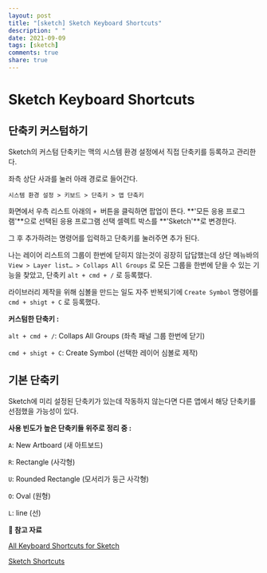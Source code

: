 ```yaml
---
layout: post
title: "[sketch] Sketch Keyboard Shortcuts"
description: " "
date: 2021-09-09
tags: [sketch]
comments: true
share: true
---
```


# Sketch Keyboard Shortcuts

## 단축키 커스텀하기

 Sketch의 커스텀 단축키는 맥의 시스템 환경 설정에서 직접 단축키를 등록하고 관리한다.

 좌측 상단 사과를 눌러 아래 경로로 들어간다.

```
시스템 환경 설정 > 키보드 > 단축키 > 앱 단축키
```

화면에서 우측 리스트 아래의 `+ `버튼을 클릭하면 팝업이 뜬다. **'모든 응용 프로그램'**으로 선택된 응용 프로그램 선택 셀렉트 박스를 **'Sketch'**로 변경한다.

그 후 추가하려는 명령어를 입력하고 단축키를 눌러주면 추가 된다.

 나는 레이어 리스트의 그룹이 한번에 닫히지 않는것이 굉장히 답답했는데 상단 메뉴바의 `View > Layer list… > Collaps All Groups` 로 모든 그룹을 한번에 닫을 수 있는 기능을 찾았고, 단축키 `alt + cmd + /` 로 등록했다.

라이브러리 제작을 위해 심볼을 만드는 일도 자주 반복되기에 `Create Symbol` 명령어를 `cmd + shigt + C` 로 등록했다.



**커스텀한 단축키 :** 

`alt + cmd + /`: Collaps All Groups (좌측 패널 그룹 한번에 닫기)

`cmd + shigt + C`: Create Symbol (선택한 레이어 심볼로 제작)



## 기본 단축키

Sketch에 미리 설정된 단축키가 있는데 작동하지 않는다면 다른 앱에서 해당 단축키를 선점했을 가능성이 있다.



**사용 빈도가 높은 단축키들 위주로 정리 중 :**

`A`: New Artboard (새 아트보드)

`R`: Rectangle (사각형)

`U`: Rounded Rectangle (모서리가 둥근 사각형)

`O`: Oval (원형)

`L`: line (선)





**📖 참고 자료**

[All Keyboard Shortcuts for Sketch](https://www.sketchappsources.com/shortcuts.html)

[Sketch Shortcuts](https://sketchshortcuts.com/)

